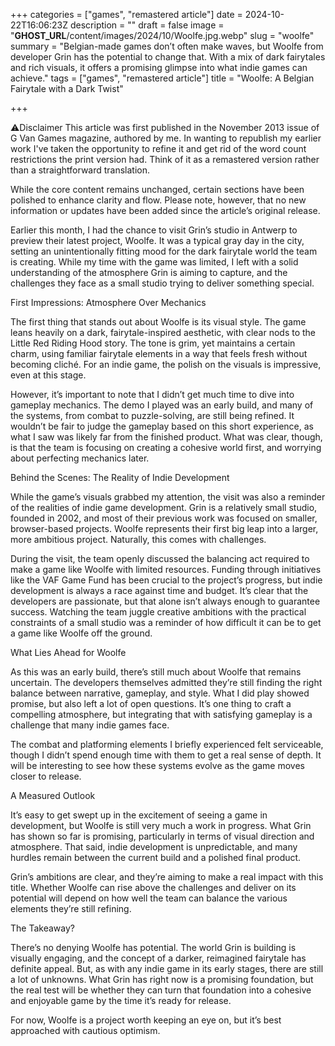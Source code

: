 +++
categories = ["games", "remastered article"]
date = 2024-10-22T16:06:23Z
description = ""
draft = false
image = "__GHOST_URL__/content/images/2024/10/Woolfe.jpg.webp"
slug = "woolfe"
summary = "Belgian-made games don’t often make waves, but Woolfe from developer Grin has the potential to change that. With a mix of dark fairytales and rich visuals, it offers a promising glimpse into what indie games can achieve."
tags = ["games", "remastered article"]
title = "Woolfe: A Belgian Fairytale with a Dark Twist"

+++


⚠️Disclaimer
This article was first published in the November 2013 issue of G Van Games magazine, authored by me. In wanting to republish my earlier work I've taken the opportunity to refine it and get rid of the word count restrictions the print version had. Think of it as a remastered version rather than a straightforward translation.

While the core content remains unchanged, certain sections have been polished to enhance clarity and flow. Please note, however, that no new information or updates have been added since the article’s original release.

Earlier this month, I had the chance to visit Grin’s studio in Antwerp to preview their latest project, Woolfe. It was a typical gray day in the city, setting an unintentionally fitting mood for the dark fairytale world the team is creating. While my time with the game was limited, I left with a solid understanding of the atmosphere Grin is aiming to capture, and the challenges they face as a small studio trying to deliver something special.

First Impressions: Atmosphere Over Mechanics

The first thing that stands out about Woolfe is its visual style. The game leans heavily on a dark, fairytale-inspired aesthetic, with clear nods to the Little Red Riding Hood story. The tone is grim, yet maintains a certain charm, using familiar fairytale elements in a way that feels fresh without becoming cliché. For an indie game, the polish on the visuals is impressive, even at this stage.

However, it’s important to note that I didn’t get much time to dive into gameplay mechanics. The demo I played was an early build, and many of the systems, from combat to puzzle-solving, are still being refined. It wouldn’t be fair to judge the gameplay based on this short experience, as what I saw was likely far from the finished product. What was clear, though, is that the team is focusing on creating a cohesive world first, and worrying about perfecting mechanics later.

Behind the Scenes: The Reality of Indie Development

While the game’s visuals grabbed my attention, the visit was also a reminder of the realities of indie game development. Grin is a relatively small studio, founded in 2002, and most of their previous work was focused on smaller, browser-based projects. Woolfe represents their first big leap into a larger, more ambitious project. Naturally, this comes with challenges.

During the visit, the team openly discussed the balancing act required to make a game like Woolfe with limited resources. Funding through initiatives like the VAF Game Fund has been crucial to the project’s progress, but indie development is always a race against time and budget. It’s clear that the developers are passionate, but that alone isn’t always enough to guarantee success. Watching the team juggle creative ambitions with the practical constraints of a small studio was a reminder of how difficult it can be to get a game like Woolfe off the ground.

What Lies Ahead for Woolfe

As this was an early build, there’s still much about Woolfe that remains uncertain. The developers themselves admitted they’re still finding the right balance between narrative, gameplay, and style. What I did play showed promise, but also left a lot of open questions. It’s one thing to craft a compelling atmosphere, but integrating that with satisfying gameplay is a challenge that many indie games face.

The combat and platforming elements I briefly experienced felt serviceable, though I didn’t spend enough time with them to get a real sense of depth. It will be interesting to see how these systems evolve as the game moves closer to release.

A Measured Outlook

It’s easy to get swept up in the excitement of seeing a game in development, but Woolfe is still very much a work in progress. What Grin has shown so far is promising, particularly in terms of visual direction and atmosphere. That said, indie development is unpredictable, and many hurdles remain between the current build and a polished final product.

Grin’s ambitions are clear, and they’re aiming to make a real impact with this title. Whether Woolfe can rise above the challenges and deliver on its potential will depend on how well the team can balance the various elements they’re still refining.

The Takeaway?

There’s no denying Woolfe has potential. The world Grin is building is visually engaging, and the concept of a darker, reimagined fairytale has definite appeal. But, as with any indie game in its early stages, there are still a lot of unknowns. What Grin has right now is a promising foundation, but the real test will be whether they can turn that foundation into a cohesive and enjoyable game by the time it’s ready for release.

For now, Woolfe is a project worth keeping an eye on, but it’s best approached with cautious optimism.